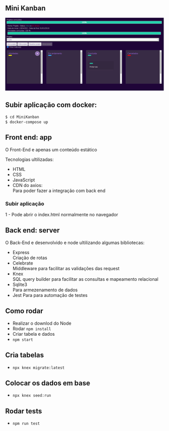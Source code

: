 
## Mini Kanban
![Kanban](https://github.com/Dayanfreitas/MiniKanban/blob/master/imagens/kanban.png)  

## Subir aplicação com docker:
```
$ cd MiniKanban 
$ docker-compose up
```

## Front end: app
O Front-End e apenas um conteúdo estático 

Tecnologias ultilizadas:
- HTML
- CSS
- JavaScript 
- CDN do axios:  
    Para poder fazer a integração com back end
    
### Subir aplicação 
1 - Pode abrir o index.html normalmente no navegador

## Back end: server
O Back-End e desenvolvido e node ultilizando algumas bibliotecas:
 - Express    
 Criação de rotas 
 - Celebrate  
 Middleware para facilitar as validações das request
 - Knex   
 SQL query builder para facilitar as consultas e mapeamento relacional
 - Sqlite3  
 Para armezenamento de dados
 - Jest
 Para para automação de testes

## Como rodar

- Realizar o downlod do Node
- Rodar `npm install` 
- Criar tabela e dados
- `npm start`

## Cria tabelas
- `npx knex migrate:latest`

## Colocar os dados em base
- `npx knex seed:run`

## Rodar tests
- `npm run test`

